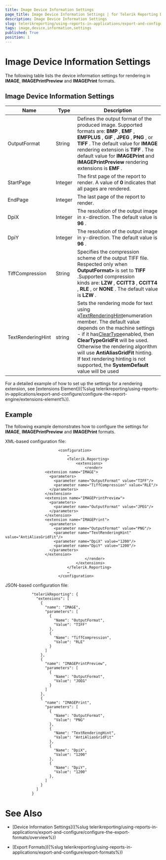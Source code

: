 ```yaml
---
title: Image Device Information Settings
page_title: Image Device Information Settings | for Telerik Reporting Documentation
description: Image Device Information Settings
slug: telerikreporting/using-reports-in-applications/export-and-configure/configure-the-export-formats/image-device-information-settings
tags: image,device,information,settings
published: True
position: 1
---
```


# Image Device Information Settings



The following table lists the device information settings for rendering in __IMAGE__, __IMAGEPrintPreview__ and __IMAGEPrint__ formats.
      

## Image Device Information Settings


| Name | Type | Description |
| ------ | ------ | ------ |
|OutputFormat|String|Defines the output format of the produced image. Supported formats are: __BMP__ , __EMF__ , __EMFPLUS__ , __GIF__ , __JPEG__ , __PNG__ , or __TIFF__ . The default value for __IMAGE__ rendering extension is __TIFF__ . The default value for __IMAGEPrint__ and __IMAGEPrintPreview__ rendering extensions is __EMF__ .|
|StartPage|Integer|The first page of the report to render. A value of __0__ indicates that all pages are rendered.|
|EndPage|Integer|The last page of the report to render.|
|DpiX|Integer|The resolution of the output image in x-direction. The default value is __96__ .|
|DpiY|Integer|The resolution of the output image in y-direction. The default value is __96__ .|
|TiffCompression|String|Specifies the compression scheme of the output TIFF file. Respected only when __OutputFormat>__ is set to __TIFF__ .Supported compression kinds are: __LZW__ , __CCITT3__ , __CCITT4__ , __RLE__ , or __NONE__ . The default value is __LZW__ .|
|TextRenderingHint|string|Sets the rendering mode for text using a[TextRenderingHint](https://msdn.microsoft.com/en-us/library/ssazt6bs(v=vs.110).aspx)enumeration member. The default value depends on the machine settings - if it has[ClearType](https://www.microsoft.com/en-us/Typography/ClearTypeInfo.aspx)enabled, then __ClearTypeGridFit__ will be used. Otherwise the rendering algorithm will use __AntiAliasGridFit__ hinting.<br/>                If text rendering hinting is not supported, the __SystemDefault__ value will be used|




For a detailed example of how to set up the settings for a rendering extension, see [extensions Element]({%slug telerikreporting/using-reports-in-applications/export-and-configure/configure-the-report-engine/extensions-element%}).
        

## Example

The following example demonstrates how to configure the settings for __IMAGE__, __IMAGEPrintPreview__ and __IMAGEPrint__ formats.
        

XML-based configuration file:

	
							<configuration>
								…
								<Telerik.Reporting>
									<extensions>
										<render>
                      <extension name="IMAGE">
                        <parameters>
                          <parameter name="OutputFormat" value="TIFF"/>
                          <parameter name="TiffCompression" value="RLE"/>
                        </parameters>
                      </extension>
                      <extension name="IMAGEPrintPreview">
                        <parameters>
                          <parameter name="OutputFormat" value="JPEG"/>
                        </parameters>
                      </extension>
                      <extension name="IMAGEPrint">
                        <parameters>
                          <parameter name="OutputFormat" value="PNG"/>
                          <parameter name="TextRenderingHint" value="AntiAliasGridFit"/>
                          <parameter name="DpiX" value="1200"/>
                          <parameter name="DpiY" value="1200"/>
                        </parameters>
                      </extension>
										</render>
									</extensions>
								</Telerik.Reporting>
								…
							</configuration> 
							



JSON-based configuration file:

	
                "telerikReporting": {
                  "extensions": [
                    {
                      "name": "IMAGE",
                      "parameters": [
                        {
                          "Name": "OutputFormat",
                          "Value": "TIFF"
                        },
                        {
                          "Name": "TiffCompression",
                          "Value": "RLE"
                        }
                      ]
                    },
                    {
                      "name": "IMAGEPrintPreview",
                      "parameters": [
                        {
                          "Name": "OutputFormat",
                          "Value": "JOEG"
                        }
                      ]
                    },   
                    {
                      "name": "IMAGEPrint",
                      "parameters": [
                        {
                          "Name": "OutputFormat",
                          "Value": "PNG"
                        },
                        {
                          "Name": "TextRenderingHint",
                          "Value": "AntiAliasGridFit"
                        },
                        {
                          "Name": "DpiX",
                          "Value": "1200"
                        },
                        {
                          "Name": "DpiY",
                          "Value": "1200"
                        },
                      ]
                    }
                  ]
                }
							



# See Also

 * [Device Information Settings]({%slug telerikreporting/using-reports-in-applications/export-and-configure/configure-the-export-formats/overview%})

 * [Export Formats]({%slug telerikreporting/using-reports-in-applications/export-and-configure/export-formats%})
